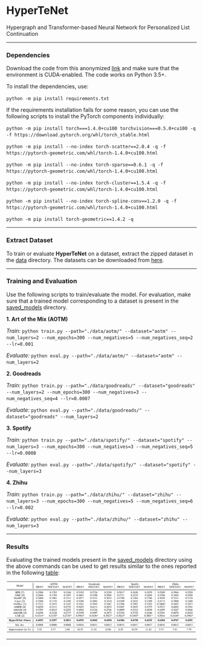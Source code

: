 # HyperTeNet
Hypergraph and Transformer-based Neural Network for Personalized List Continuation

------------
### Dependencies
Download the code from this anonymized
[link](https://drive.google.com/file/d/1LN2EcGuj0zDw9M1WYv6nuHi6rkwtolAH/view?usp=sharing)
and make sure that the environment is CUDA-enabled. The code works on
Python 3.5+.

To install the dependencies, use:

`python -m pip install requirements.txt`

If the requirements installation fails for some reason, you can use the
following scripts to install the PyTorch components individually:

`python -m pip install torch===1.4.0+cu100 torchvision===0.5.0+cu100 -q
-f https://download.pytorch.org/whl/torch_stable.html`

`python -m pip install --no-index torch-scatter==2.0.4 -q -f
https://pytorch-geometric.com/whl/torch-1.4.0+cu100.html`

`python -m pip install --no-index torch-sparse==0.6.1 -q -f
https://pytorch-geometric.com/whl/torch-1.4.0+cu100.html`

`python -m pip install --no-index torch-cluster==1.5.4 -q -f
https://pytorch-geometric.com/whl/torch-1.4.0+cu100.html `

`python -m pip install --no-index torch-spline-conv==1.2.0 -q -f
https://pytorch-geometric.com/whl/torch-1.4.0+cu100.html`

`python -m pip install torch-geometric==1.4.2 -q`

------------
### Extract Dataset
To train or evaluate **HyperTeNet** on a dataset, extract the zipped
dataset in the [data](data/) directory. The datasets can be downloaded
from [here](https://drive.google.com/drive/folders/1ravjFWBgUb_cgpn2Z00ELKyY3CNQXqiv?usp=sharing).

------------
### Training and Evaluation
Use the following scripts to train/evaluate the model. For evaluation,
make sure that a trained model corresponding to a dataset is present in
the [saved_models](saved_models/) directory.

**1. Art of the Mix (AOTM)**

*Train:* `python train.py --path="./data/aotm/" --dataset="aotm"
--num_layers=2 --num_epochs=300 --num_negatives=5 --num_negatives_seq=2
--lr=0.001`

*Evaluate:* `python eval.py --path="./data/aotm/" --dataset="aotm" --num_layers=2`

**2. Goodreads**

*Train:* `python train.py --path="./data/goodreads/"
--dataset="goodreads" --num_layers=2 --num_epochs=300 --num_negatives=3
--num_negatives_seq=4 --lr=0.0007`

*Evaluate:* `python eval.py --path="./data/goodreads/"
--dataset="goodreads" --num_layers=2`

**3. Spotify**

*Train:* `python train.py --path="./data/spotify/" --dataset="spotify"
--num_layers=3 --num_epochs=300 --num_negatives=3 --num_negatives_seq=5
--lr=0.0008`

*Evaluate:* `python eval.py --path="./data/spotify/" --dataset="spotify"
--num_layers=3`

**4. Zhihu**

*Train:* `python train.py --path="./data/zhihu/" --dataset="zhihu"
--num_layers=3 --num_epochs=300 --num_negatives=5 --num_negatives_seq=6
--lr=0.002`

*Evaluate:* `python eval.py --path="./data/zhihu/" --dataset="zhihu" --num_layers=3`

------------
### Results
Evaluating the trained models present in the
[saved_models](saved_models/) directory using the above commands can be
used to get results similar to the ones reported in the following
[table](images/results_table.jpg):

![results_table](images/results_table.jpg)

------------------
